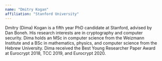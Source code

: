```yaml
---
name: "Dmitry Kogan"
affiliation: "Stanford University"
---
```


Dmitry (Dima) Kogan is a fifth year PhD candidate at Stanford, advised by Dan Boneh. His research interests are in cryptography and computer security. Dima holds an MSc in computer science from the Weizmann Institute and a BSc in mathematics, physics, and computer science from the Hebrew University. Dima received the Best Young Researcher Paper Award at Eurocrypt 2018, TCC 2019, and Eurocrypt 2020.
